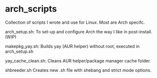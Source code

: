 # arch_scripts
Collection of scripts I wrote and use for Linux. Most are Arch specifc.

arch_setup.sh: To set-up and configure Arch the way I like in post-install. (WIP)

makepkg_yay.sh: Builds yay (AUR helper) without root, executed in arch_setup.sh

yay_cache_clean.sh: Cleans AUR helper/package manager cache folder.

shbreeder.sh Creates new .sh file with shebang and strict mode options.



